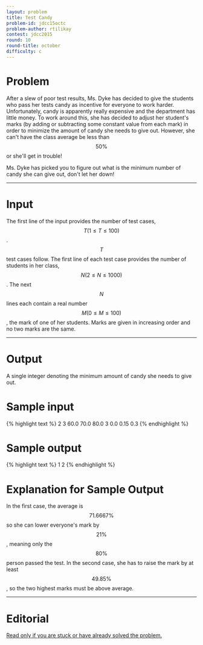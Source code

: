 ```yaml
---
layout: problem
title: Test Candy
problem-id: jdcc15octc
problem-author: rtilikay
contest: jdcc2015
round: 10
round-title: october
difficulty: c
---
```


# Problem
After a slew of poor test results, Ms. Dyke has decided to give the students who pass her tests candy as incentive for everyone to work harder. Unfortunately, candy is apparently really expensive and the department has little money. To work around this, she has decided to adjust her student's marks (by adding or subtracting some constant value from each mark) in order to minimize the amount of candy she needs to give out. However, she can't have the class average be less than $$50\%$$ or she'll get in trouble!

Ms. Dyke has picked you to figure out what is the minimum number of candy she can give out, don't let her down!

---

# Input
The first line of the input provides the number of test cases, $$T (1 \leq T \leq 100)$$. $$T$$ test cases follow. The first line of each test case provides the number of students in her class, $$N (2 \leq N \leq 1000)$$. The next $$N$$ lines each contain a real number $$M (0 \leq M \leq 100)$$, the mark of one of her students. Marks are given in increasing order and no two marks are the same.

---

# Output
A single integer denoting the minimum amount of candy she needs to give out.

# Sample input
{% highlight text %}
2
3
60.0
70.0
80.0
3
0.0
0.15
0.3
{% endhighlight %}

# Sample output
{% highlight text %}
1
2
{% endhighlight %}

# Explanation for Sample Output
In the first case, the average is $$71.6667\%$$ so she can lower everyone's mark by $$21\%$$, meaning only the $$80\%$$ person passed the test. In the second case, she has to raise the mark by at least $$49.85\%$$, so the two highest marks must be above average.

---

# Editorial
[Read only if you are stuck or have already solved the problem.](/cpt-editorials/jdcc/2015/october/c)
